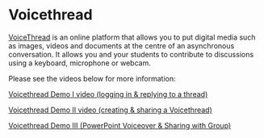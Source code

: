 # Voicethread

[VoiceThread](https://voicethread.com/) is an online platform that allows you to put digital media such as images, videos and documents at the centre of an asynchronous conversation. It allows you and your students to contribute to discussions using a keyboard, microphone or webcam.

Please see the videos below for more information:

[Voicethread Demo I video (logging in & replying to a thread)]( https://play.library.utoronto.ca/IWuCYjVwUBhy)

[Voicethread Demo II video (creating & sharing a Voicethread)]( https://play.library.utoronto.ca/7acz1yvywqPU)

[Voicethread Demo III (PowerPoint Voiceover & Sharing with Group)]( https://play.library.utoronto.ca/HaZbixS15E9o)
